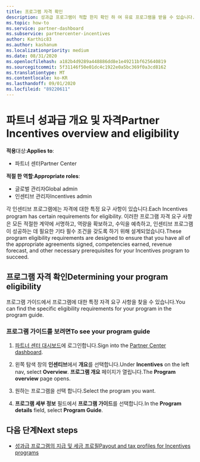 ```yaml
---
title: 프로그램 자격 확인
description: 성과급 프로그램이 적합 한지 확인 하 여 유료 프로그램을 받을 수 있습니다.
ms.topic: how-to
ms.service: partner-dashboard
ms.subservice: partnercenter-incentives
author: Karthic83
ms.author: kashanum
ms.localizationpriority: medium
ms.date: 08/31/2020
ms.openlocfilehash: a182b4d9289a448886dd8e1e49211bf625640819
ms.sourcegitcommit: 5f31146f50e01dc4c1922e0a5bc369f0a3cd8162
ms.translationtype: MT
ms.contentlocale: ko-KR
ms.lasthandoff: 09/01/2020
ms.locfileid: "89220611"
---
```

# <a name="partner-incentives-overview-and-eligibility"></a><span data-ttu-id="fff69-103">파트너 성과급 개요 및 자격</span><span class="sxs-lookup"><span data-stu-id="fff69-103">Partner Incentives overview and eligibility</span></span> 

<span data-ttu-id="fff69-104">**적용**대상:</span><span class="sxs-lookup"><span data-stu-id="fff69-104">**Applies to**:</span></span>

- <span data-ttu-id="fff69-105">파트너 센터</span><span class="sxs-lookup"><span data-stu-id="fff69-105">Partner Center</span></span>

<span data-ttu-id="fff69-106">**적절 한 역할**:</span><span class="sxs-lookup"><span data-stu-id="fff69-106">**Appropriate roles**:</span></span>

- <span data-ttu-id="fff69-107">글로벌 관리자</span><span class="sxs-lookup"><span data-stu-id="fff69-107">Global admin</span></span>
- <span data-ttu-id="fff69-108">인센티브 관리자</span><span class="sxs-lookup"><span data-stu-id="fff69-108">Incentives admin</span></span>

 <span data-ttu-id="fff69-109">각 인센티브 프로그램에는 자격에 대한 특정 요구 사항이 있습니다.</span><span class="sxs-lookup"><span data-stu-id="fff69-109">Each Incentives program has certain requirements for eligibility.</span></span> <span data-ttu-id="fff69-110">이러한 프로그램 자격 요구 사항은 모든 적절한 계약에 서명하고, 역량을 확보하고, 수익을 예측하고, 인센티브 프로그램이 성공하는 데 필요한 기타 필수 조건을 갖도록 하기 위해 설계되었습니다.</span><span class="sxs-lookup"><span data-stu-id="fff69-110">These program eligibility requirements are designed to ensure that you have all of the appropriate agreements signed, competencies earned, revenue forecast, and other necessary prerequisites for your Incentives program to succeed.</span></span>

## <a name="determining-your-program-eligibility"></a><span data-ttu-id="fff69-111">프로그램 자격 확인</span><span class="sxs-lookup"><span data-stu-id="fff69-111">Determining your program eligibility</span></span>

<span data-ttu-id="fff69-112">프로그램 가이드에서 프로그램에 대한 특정 자격 요구 사항을 찾을 수 있습니다.</span><span class="sxs-lookup"><span data-stu-id="fff69-112">You can find the specific eligibility requirements for your program in the program guide.</span></span> 

### <a name="to-see-your-program-guide"></a><span data-ttu-id="fff69-113">프로그램 가이드를 보려면</span><span class="sxs-lookup"><span data-stu-id="fff69-113">To see your program guide</span></span>

1. <span data-ttu-id="fff69-114">[파트너 센터 대시보드](https://partner.microsoft.com/dashboard/)에 로그인합니다.</span><span class="sxs-lookup"><span data-stu-id="fff69-114">Sign into the [Partner Center dashboard](https://partner.microsoft.com/dashboard/).</span></span>

2. <span data-ttu-id="fff69-115">왼쪽 탐색 창의 **인센티브**에서 **개요**를 선택합니다.</span><span class="sxs-lookup"><span data-stu-id="fff69-115">Under **Incentives** on the left nav, select **Overview**.</span></span> <span data-ttu-id="fff69-116">**프로그램 개요** 페이지가 열립니다.</span><span class="sxs-lookup"><span data-stu-id="fff69-116">The **Program overview** page opens.</span></span>

3. <span data-ttu-id="fff69-117">원하는 프로그램을 선택 합니다.</span><span class="sxs-lookup"><span data-stu-id="fff69-117">Select the program you want.</span></span>

4. <span data-ttu-id="fff69-118">**프로그램 세부 정보** 필드에서 **프로그램 가이드**를 선택합니다.</span><span class="sxs-lookup"><span data-stu-id="fff69-118">In the **Program details** field, select **Program Guide**.</span></span>

## <a name="next-steps"></a><span data-ttu-id="fff69-119">다음 단계</span><span class="sxs-lookup"><span data-stu-id="fff69-119">Next steps</span></span>

- [<span data-ttu-id="fff69-120">성과급 프로그램의 지급 및 세금 프로필</span><span class="sxs-lookup"><span data-stu-id="fff69-120">Payout and tax profiles for Incentives programs</span></span>](incentives-create-and-manage-your-payout-and-tax-profiles.md)